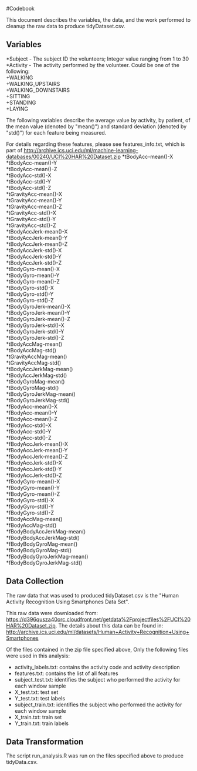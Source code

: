 #Codebook

This document describes the variables, the data, and the work performed to cleanup the raw data to produce tidyDataset.csv.

## Variables

*Subject - The subject ID the volunteers; Integer value ranging from 1 to 30  
*Activity - The activity performed by the volunteer. Could be one of the following:  
    +WALKING  
    +WALKING_UPSTAIRS  
    +WALKING_DOWNSTAIRS  
    +SITTING  
    +STANDING  
    +LAYING  

The following variables describe the average value by activity, by patient, of the mean value (denoted by "mean()") and standard deviation (denoted by "std()") for each feature being measured.

For details regarding these features, please see features_info.txt, which is part of http://archive.ics.uci.edu/ml/machine-learning-databases/00240/UCI%20HAR%20Dataset.zip
  *tBodyAcc-mean()-X  
  *tBodyAcc-mean()-Y  
  *tBodyAcc-mean()-Z  
  *tBodyAcc-std()-X  
  *tBodyAcc-std()-Y  
  *tBodyAcc-std()-Z  
  *tGravityAcc-mean()-X  
  *tGravityAcc-mean()-Y  
  *tGravityAcc-mean()-Z  
  *tGravityAcc-std()-X  
  *tGravityAcc-std()-Y  
  *tGravityAcc-std()-Z  
  *tBodyAccJerk-mean()-X  
  *tBodyAccJerk-mean()-Y  
  *tBodyAccJerk-mean()-Z  
  *tBodyAccJerk-std()-X  
  *tBodyAccJerk-std()-Y  
  *tBodyAccJerk-std()-Z  
  *tBodyGyro-mean()-X  
  *tBodyGyro-mean()-Y  
  *tBodyGyro-mean()-Z  
  *tBodyGyro-std()-X  
  *tBodyGyro-std()-Y  
  *tBodyGyro-std()-Z  
  *tBodyGyroJerk-mean()-X  
  *tBodyGyroJerk-mean()-Y  
  *tBodyGyroJerk-mean()-Z  
  *tBodyGyroJerk-std()-X  
  *tBodyGyroJerk-std()-Y  
  *tBodyGyroJerk-std()-Z  
  *tBodyAccMag-mean()  
  *tBodyAccMag-std()  
  *tGravityAccMag-mean()  
  *tGravityAccMag-std()  
  *tBodyAccJerkMag-mean()  
  *tBodyAccJerkMag-std()  
  *tBodyGyroMag-mean()  
  *tBodyGyroMag-std()  
  *tBodyGyroJerkMag-mean()  
  *tBodyGyroJerkMag-std()  
  *fBodyAcc-mean()-X  
  *fBodyAcc-mean()-Y  
  *fBodyAcc-mean()-Z  
  *fBodyAcc-std()-X  
  *fBodyAcc-std()-Y  
  *fBodyAcc-std()-Z  
  *fBodyAccJerk-mean()-X  
  *fBodyAccJerk-mean()-Y  
  *fBodyAccJerk-mean()-Z  
  *fBodyAccJerk-std()-X  
  *fBodyAccJerk-std()-Y  
  *fBodyAccJerk-std()-Z  
  *fBodyGyro-mean()-X  
  *fBodyGyro-mean()-Y  
  *fBodyGyro-mean()-Z  
  *fBodyGyro-std()-X  
  *fBodyGyro-std()-Y  
  *fBodyGyro-std()-Z  
  *fBodyAccMag-mean()  
  *fBodyAccMag-std()  
  *fBodyBodyAccJerkMag-mean()  
  *fBodyBodyAccJerkMag-std()  
  *fBodyBodyGyroMag-mean()  
  *fBodyBodyGyroMag-std()  
  *fBodyBodyGyroJerkMag-mean()  
  *fBodyBodyGyroJerkMag-std()  



## Data Collection

The raw data that was used to produced tidyDataset.csv is the "Human Activity Recognition Using Smartphones Data Set".

This raw data were downloaded from: https://d396qusza40orc.cloudfront.net/getdata%2Fprojectfiles%2FUCI%20HAR%20Dataset.zip.  The details about this data can be found in: http://archive.ics.uci.edu/ml/datasets/Human+Activity+Recognition+Using+Smartphones  

Of the files contained in the zip file specified above, Only the following files were used in this analysis:  
- activity_labels.txt: contains the activity code and activity description
- features.txt: contains the list of all features  
- subject_test.txt: identifies the subject who performed the activity for each window sample  
- X_test.txt: test set  
- Y_test.txt: test labels  
- subject_train.txt: identifies the subject who performed the activity for each window sample  
- X_train.txt: train set  
- Y_train.txt: train labels  


## Data Transformation
The script run_analysis.R was run on the files specified above to produce tidyData.csv.


